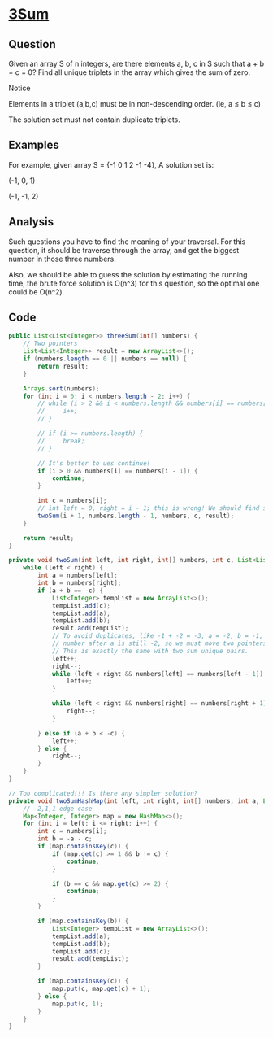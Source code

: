 # [3Sum](http://lintcode.com/en/problem/3sum/#)

## Question

Given an array S of n integers, are there elements a, b, c in S such that a + b + c = 0? Find all unique triplets in the array which gives the sum of zero.

Notice

Elements in a triplet (a,b,c) must be in non-descending order. (ie, a ≤ b ≤ c)

The solution set must not contain duplicate triplets.

## Examples

For example, given array S = {-1 0 1 2 -1 -4}, A solution set is:

(-1, 0, 1)

(-1, -1, 2)

## Analysis

Such questions you have to find the meaning of your traversal. For this question, it should be traverse through the array, and get the biggest number in those three numbers.

Also, we should be able to guess the solution by estimating the running time, the brute force solution is O(n^3) for this question, so the optimal one could be O(n^2).

## Code

```java
public List<List<Integer>> threeSum(int[] numbers) {
    // Two pointers
    List<List<Integer>> result = new ArrayList<>();
    if (numbers.length == 0 || numbers == null) {
        return result;
    }

    Arrays.sort(numbers);
    for (int i = 0; i < numbers.length - 2; i++) {
        // while (i > 2 && i < numbers.length && numbers[i] == numbers[i - 1]) {
        //     i++;
        // }

        // if (i >= numbers.length) {
        //     break;
        // }

        // It's better to ues continue!
        if (i > 0 && numbers[i] == numbers[i - 1]) {
            continue;
        }

        int c = numbers[i];
        // int left = 0, right = i - 1; this is wrong! We should find sum after target, because it will contain all the possible values, we cannot find sumb before target, it's not complete. In [-2,-3,-4,-5,-100,99,1,4,4,4,5,1,0,-1,2,3,4,5], [-2,1,1] could be missing.
        twoSum(i + 1, numbers.length - 1, numbers, c, result);
    }

    return result;
}

private void twoSum(int left, int right, int[] numbers, int c, List<List<Integer>> result) {
    while (left < right) {
        int a = numbers[left];
        int b = numbers[right];
        if (a + b == -c) {
            List<Integer> tempList = new ArrayList<>();
            tempList.add(c);
            tempList.add(a);
            tempList.add(b);
            result.add(tempList);
            // To avoid duplicates, like -1 + -2 = -3, a = -2, b = -1, and the next
            // number after a is still -2, so we must move two pointers simultaneously.
            // This is exactly the same with two sum unique pairs.
            left++;
            right--;
            while (left < right && numbers[left] == numbers[left - 1]) {
                left++;
            }

            while (left < right && numbers[right] == numbers[right + 1]) {
                right--;
            }

        } else if (a + b < -c) {
            left++;
        } else {
            right--;
        }
    }
}

// Too complicated!!! Is there any simpler solution?
private void twoSumHashMap(int left, int right, int[] numbers, int a, List<List<Integer>> result) {
    // -2,1,1 edge case
    Map<Integer, Integer> map = new HashMap<>();
    for (int i = left; i <= right; i++) {
        int c = numbers[i];
        int b = -a - c;
        if (map.containsKey(c)) {
            if (map.get(c) >= 1 && b != c) {
                continue;
            }

            if (b == c && map.get(c) >= 2) {
                continue;
            }
        }

        if (map.containsKey(b)) {
            List<Integer> tempList = new ArrayList<>();
            tempList.add(a);
            tempList.add(b);
            tempList.add(c);
            result.add(tempList);
        }

        if (map.containsKey(c)) {
            map.put(c, map.get(c) + 1);
        } else {
            map.put(c, 1);
        }
    }
}
```